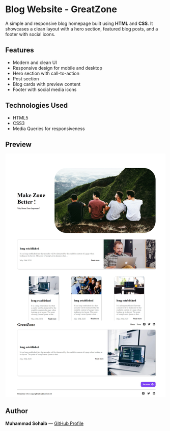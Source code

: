 #  Blog Website - GreatZone

A simple and responsive blog homepage built using **HTML** and **CSS**. It showcases a clean layout with a hero section, featured blog posts, and a footer with social icons.

##  Features

- Modern and clean UI
- Responsive design for mobile and desktop
- Hero section with call-to-action
- Post section
- Blog cards with preview content
- Footer with social media icons

##  Technologies Used

- HTML5
- CSS3
- Media Queries for responsiveness


##  Preview

![screenshot](image.png)

##  Author

**Muhammad Sohaib** — [GitHub Profile](https://github.com/sohaibkundi2)

